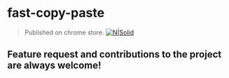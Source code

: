# fast-copy-paste

> Published on chrome store.
> [![N|Solid](https://chrome.google.com/webstore/detail/hmpihaioaacpehkghnkmnmgmihalkmdf)](https://chrome.google.com/webstore/detail/hmpihaioaacpehkghnkmnmgmihalkmdf)


## Feature request and contributions to the project are always welcome!
